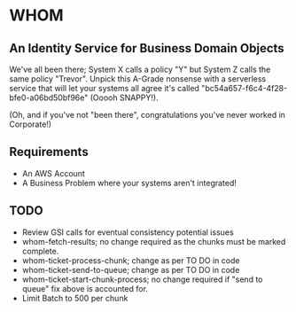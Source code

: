 # WHOM
## An Identity Service for Business Domain Objects

We've all been there; System X calls a policy "Y" but System Z calls the same policy "Trevor". Unpick this A-Grade nonsense with a serverless service that will let your systems all agree it's called "bc54a657-f6c4-4f28-bfe0-a06bd50bf96e" (Ooooh SNAPPY!).

(Oh, and if you've not "been there", congratulations you've never worked in Corporate!)

## Requirements
- An AWS Account
- A Business Problem where your systems aren't integrated!

 ## TODO

 - Review GSI calls for eventual consistency potential issues
 - whom-fetch-results; no change required as the chunks must be marked complete.
 - whom-ticket-process-chunk; change as per TO DO in code
 - whom-ticket-send-to-queue; change as per TO DO in code
 - whom-ticket-start-chunk-process; no change required if "send to queue" fix above is accounted for. 
 - Limit Batch to 500 per chunk
